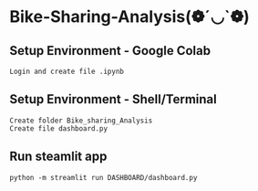 # Bike-Sharing-Analysis(❁´◡`❁)

## Setup Environment - Google Colab
```
Login and create file .ipynb
```

## Setup Environment - Shell/Terminal
```
Create folder Bike_sharing_Analysis
Create file dashboard.py
```

## Run steamlit app
```
python -m streamlit run DASHBOARD/dashboard.py
```
